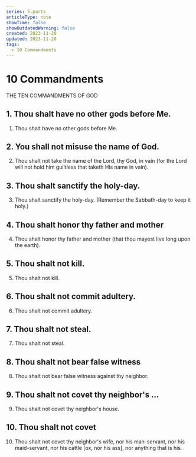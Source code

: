 ```yaml
---
series: 5.parts
articleType: note
showTime: false
showOutdatedWarning: false
created: 2023-11-20
updated: 2023-11-20
tags:
  - 10 Commandments
---
```


# 10 Commandments
THE TEN COMMANDMENTS OF GOD

## 1. Thou shalt have no other gods before Me.
1. Thou shalt have no other gods before Me.

## 2. You shall not misuse the name of God.
2. Thou shalt not take the name of the Lord, thy God, in vain (for the Lord will not hold him guiltless that taketh His name in vain).

## 3. Thou shalt sanctify the holy-day.
3. Thou shalt sanctify the holy-day. (Remember the Sabbath-day to keep it holy.)

## 4. Thou shalt honor thy father and mother
4. Thou shalt honor thy father and mother (that thou mayest live long upon the earth).

## 5. Thou shalt not kill.
5. Thou shalt not kill.

## 6. Thou shalt not commit adultery.
6. Thou shalt not commit adultery.

## 7. Thou shalt not steal.
7. Thou shalt not steal.

## 8. Thou shalt not bear false witness
8. Thou shalt not bear false witness against thy neighbor.

## 9. Thou shalt not covet thy neighbor's ...
9. Thou shalt not covet thy neighbor's house.

## 10. Thou shalt not covet
10. Thou shalt not covet thy neighbor's wife, nor his man-servant, nor his maid-servant, nor his cattle [ox, nor his ass], nor anything that is his.

<!-- 
Made by laywer Kyrie Eleison 2023.
-->